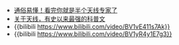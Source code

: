 - [通俗易懂！看完你就是半个天线专家了](https://zhuanlan.zhihu.com/p/51098683)
- [关于天线，有史以来最强的科普文](https://zhuanlan.zhihu.com/p/33455997)
- {{bilibili https://www.bilibili.com/video/BV1vE411s7Ak}}
- {{bilibili https://www.bilibili.com/video/BV1yR4y1E7g3}}